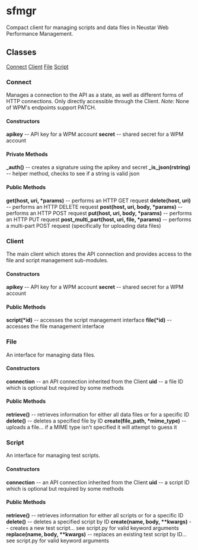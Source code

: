 # sfmgr

Compact client for managing scripts and data files in Neustar Web Performance Management.

## Classes

[Connect](#Connect)
[Client](#Client)
[File](#File)
[Script](#Script)

### <a name="Connect">Connect</a>

Manages a connection to the API as a state, as well as different forms of HTTP connections. Only directly accessible through the Client. *Note:* None of WPM's endpoints support PATCH.

#### Constructors

**apikey** -- API key for a WPM account
**secret** -- shared secret for a WPM account

#### Private Methods

**\_auth()** -- creates a signature using the apikey and secret
**\_is_json(rstring)** -- helper method, checks to see if a string is valid json

#### Public Methods

**get(host, uri, \*params)** -- performs an HTTP GET request
**delete(host, uri)** -- performs an HTTP DELETE request
**post(host, uri, body, \*params)** -- performs an HTTP POST request
**put(host, uri, body, \*params)** -- performs an HTTP PUT request
**post_multi_part(host, uri, file, \*params)** -- performs a multi-part POST request (specifically for uploading data files)

### <a name="Client">Client</a>

The main client which stores the API connection and provides access to the file and script management sub-modules.

#### Constructors

**apikey** -- API key for a WPM account
**secret** -- shared secret for a WPM account

#### Public Methods

**script(\*id)** -- accesses the script management interface
**file(\*id)** -- accesses the file management interface

### <a name="File">File</a>

An interface for managing data files.

#### Constructors

**connection** -- an API connection inherited from the Client
**uid** -- a file ID which is optional but required by some methods

#### Public Methods

**retrieve()** -- retrieves information for either all data files or for a specific ID
**delete()** -- deletes a specified file by ID
**create(file\_path, \*mime\_type)** -- uploads a file... if a MIME type isn't specified it will attempt to guess it

### <a name="Script">Script</a>

An interface for managing test scripts.

#### Constructors

**connection** -- an API connection inherited from the Client
**uid** -- a script ID which is optional but required by some methods

#### Public Methods

**retrieve()** -- retrieves information for either all scripts or for a specific ID
**delete()** -- deletes a specified script by ID
**create(name, body, \*\*kwargs)** -- creates a new test script... see script.py for valid keyword arguments
**replace(name, body, \*\*kwargs)** -- replaces an existing test script by ID... see script.py for valid keyword arguments